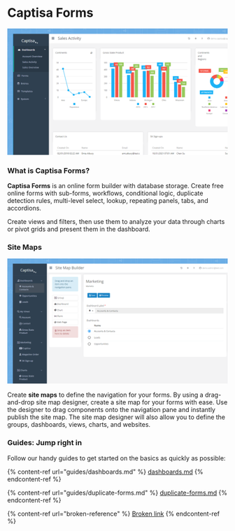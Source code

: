 # Captisa Forms

![](<.gitbook/assets/Captisa Forms.png>)

### What is Captisa Forms?

**Captisa Forms** is an online form builder with database storage. Create free online forms with sub-forms, workflows, conditional logic, duplicate detection rules, multi-level select, lookup, repeating panels, tabs, and accordions.

Create views and filters, then use them to analyze your data through charts or pivot grids and present them in the dashboard.&#x20;

### Site Maps

![](.gitbook/assets/SitemapBuilder.png)

Create **site maps** to define the navigation for your forms. By using a drag-and-drop site map designer, create a site map for your forms with ease. Use the designer to drag components onto the navigation pane and instantly publish the site map. The site map designer will also allow you to define the groups, dashboards, views, charts, and websites.&#x20;







### Guides: Jump right in

Follow our handy guides to get started on the basics as quickly as possible:

{% content-ref url="guides/dashboards.md" %}
[dashboards.md](guides/dashboards.md)
{% endcontent-ref %}

{% content-ref url="guides/duplicate-forms.md" %}
[duplicate-forms.md](guides/duplicate-forms.md)
{% endcontent-ref %}

{% content-ref url="broken-reference" %}
[Broken link](broken-reference)
{% endcontent-ref %}
